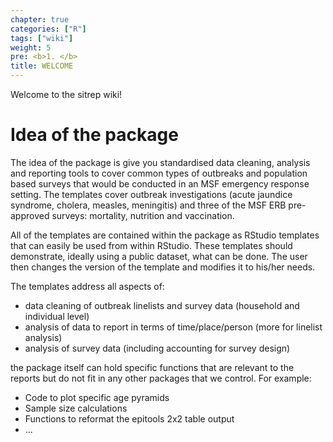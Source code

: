 ```yaml
---
chapter: true
categories: ["R"]
tags: ["wiki"]
weight: 5
pre: <b>1. </b>
title: WELCOME
---
```


Welcome to the sitrep wiki!

# Idea of the package

The idea of the package is give you standardised data cleaning, analysis and
reporting tools to cover common types of outbreaks and population based surveys
that would be conducted in an MSF emergency response setting. The templates
cover outbreak investigations (acute jaundice syndrome, cholera, measles,
meningitis) and three of the MSF ERB pre-approved surveys: mortality, nutrition
and vaccination.

All of the templates are contained within the package as RStudio templates that
can easily be used from within RStudio. These templates should demonstrate,
ideally using a public dataset, what can be done. The user then changes the
version of the template and modifies it to his/her needs.

The templates address all aspects of:

* data cleaning of outbreak linelists and survey data (household and individual
  level)
* analysis of data to report in terms of time/place/person (more for linelist
  analysis)
* analysis of survey data (including accounting for survey design)

the package itself can hold specific functions that are relevant to the reports
but do not fit in any other packages that we control. For example:

* Code to plot specific age pyramids
* Sample size calculations
* Functions to reformat the epitools 2x2 table output
* ...

